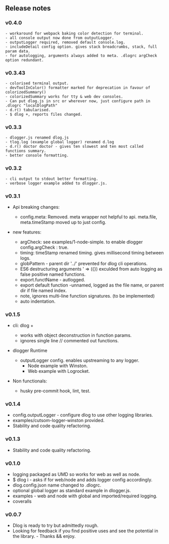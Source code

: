 ## Release notes

### v0.4.0
    - workaround for webpack baking color detection for terminal.
    - all console output now done from outputLogger.
    - outputLogger required, removed default console.log.
    - includeDetail config option. gives stack breadcrumbs, stack, full param data.
    - for autologging, arguments always added to meta. .dlogrc argCheck option redundant.

### v0.3.43
    - colorised terminal output.
    - devToolInColor() formatter marked for deprecation in favour of colorizedSummary()
    - colorizedSummary works for tty & web dev consoles.
    - Can put dlog.js in src or wherever now, just configure path in .dlogrc "localDlogPath"
    - d.r() tabularised.
    - $ dlog +, reports files changed.

### v0.3.3

    - dlogger.js renamed dlog.js
    - tlog.log (example global logger) renamed d.log
    - d.r() doctor doctor - gives ten slowest and ten most called functions summary.
    - better console formatting.

### v0.3.2

    - cli output to stdout better formatting.
    - verbose logger example added to dlogger.js.

### v0.3.1

- Api breaking changes:

  - config.meta: Removed. meta wrapper not helpful to api. meta.file, meta.timeStamp moved up to just config.

- new features:
  - argCheck: see examples/1-node-simple. to enable dlogger config.argCheck : true.
  - timing: timeStamp renamed timing. gives millisecond timing between logs.
  - globPattern - parent dir '../' prevented for dlog cli operations.
  - ES6 destructuring arguments ' => ({}) exculded from auto logging as false positive named functions.
  - export.functName - autlogged.
  - export default function -unnamed, logged as the file name, or parent dir if file named index.
  - note, ignores multi-line function signatures. (to be implemented)
  - auto indentation.

### v0.1.5

- cli: dlog +

  - works with object deconstruction in function params.
  - ignores single line // commented out functions.

* dlogger Runtime

  - outputLogger config. enables upstreaming to any logger.
    - Node example with Winston.
    - Web example with Logrocket.

* Non functionals:

  - husky pre-commit hook, lint, test.

### v0.1.4

- config.outputLogger - configure dlog to use other logging libraries.
- examples/cutsom-logger-winston provided.
- Stability and code quality refactoring.

### v0.1.3

- Stability and code quality refactoring.

### v0.1.0

- logging packaged as UMD so works for web as well as node.
- \$ dlog i - asks if for web/node and adds logger config accordingly.
- dlog.config.json name changed to .dlogrc.
- optional global logger as standard example in dlogger.js.
- examples - web and node with global and imported/required logging.
- coveralls

### v0.0.7

- Dlog is ready to try but admittedly rough.
- Looking for feedback if you find positive uses and see the potential in the library. - Thanks && enjoy.

